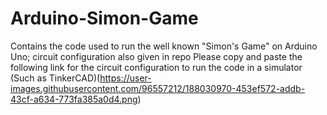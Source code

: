 # Arduino-Simon-Game
Contains the code used to run the well known "Simon's Game" on Arduino Uno; circuit configuration also given in repo
Please copy and paste the following link for the circuit configuration to run the code in a simulator (Such as TinkerCAD)(https://user-images.githubusercontent.com/96557212/188030970-453ef572-addb-43cf-a634-773fa385a0d4.png)
